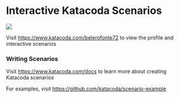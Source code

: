 # Interactive Katacoda Scenarios

[![](http://shields.katacoda.com/katacoda/belerofonte72/count.svg)](https://www.katacoda.com/belerofonte72 "Get your profile on Katacoda.com")

Visit https://www.katacoda.com/belerofonte72 to view the profile and interactive scenarios

### Writing Scenarios
Visit https://www.katacoda.com/docs to learn more about creating Katacoda scenarios

For examples, visit https://github.com/katacoda/scenario-example
